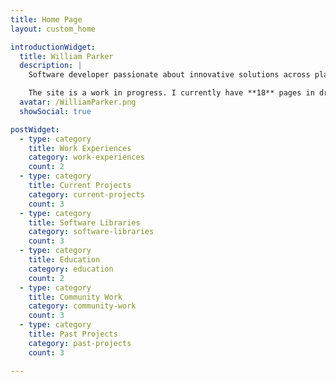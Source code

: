 ```yaml
---
title: Home Page
layout: custom_home

introductionWidget:
  title: William Parker
  description: |
    Software developer passionate about innovative solutions across platforms and technologies.

    The site is a work in progress. I currently have **18** pages in draft and **1** complete.
  avatar: /WilliamParker.png
  showSocial: true

postWidget:
  - type: category
    title: Work Experiences
    category: work-experiences
    count: 2
  - type: category
    title: Current Projects
    category: current-projects
    count: 3
  - type: category
    title: Software Libraries
    category: software-libraries
    count: 3
  - type: category
    title: Education
    category: education
    count: 2
  - type: category
    title: Community Work
    category: community-work
    count: 3
  - type: category
    title: Past Projects
    category: past-projects
    count: 3

---
```

